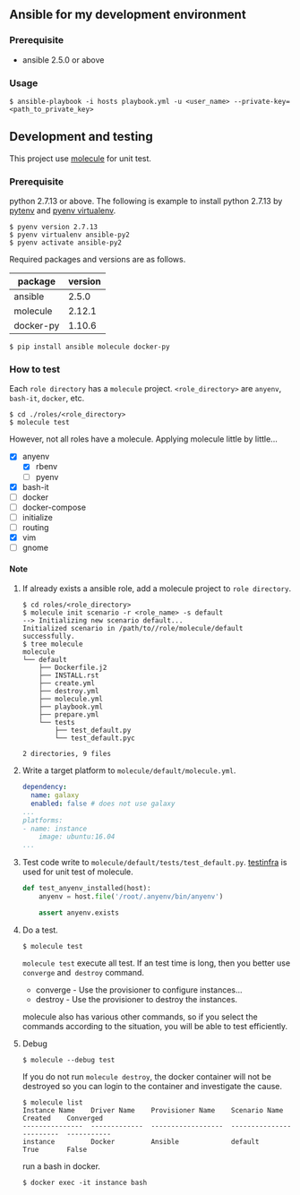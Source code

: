 
## Ansible for my development environment
### Prerequisite

* ansible 2.5.0 or above

### Usage

```
$ ansible-playbook -i hosts playbook.yml -u <user_name> --private-key=<path_to_private_key>
```

## Development and testing

This project use [molecule](https://github.com/metacloud/molecule) for unit test. 

### Prerequisite

python 2.7.13 or above.
The following is example to install python 2.7.13 by [pytenv](https://github.com/pyenv/pyenv) and [pyenv virtualenv](https://github.com/pyenv/pyenv-virtualenv).

```
$ pyenv version 2.7.13
$ pyenv virtualenv ansible-py2
$ pyenv activate ansible-py2
```

Required packages and versions are as follows.

package   | version
----------|---------
ansible   | 2.5.0
molecule  | 2.12.1
docker-py | 1.10.6

```
$ pip install ansible molecule docker-py
```

### How to test

Each `role directory` has a `molecule` project. `<role_directory>` are `anyenv`, `bash-it`, `docker`, etc.

```
$ cd ./roles/<role_directory>
$ molecule test
```

However, not all roles have a molecule. Applying molecule little by little...

* [x] anyenv
  * [x] rbenv
  * [ ] pyenv
* [x] bash-it
* [ ] docker
* [ ] docker-compose
* [ ] initialize
* [ ] routing
* [x] vim
* [ ] gnome

#### Note

1. If already exists a ansible role, add a molecule project to `role directory`.

    ```
    $ cd roles/<role_directory>
    $ molecule init scenario -r <role_name> -s default
    --> Initializing new scenario default...
    Initialized scenario in /path/to//role/molecule/default successfully.
    $ tree molecule
    molecule
    └── default
        ├── Dockerfile.j2
        ├── INSTALL.rst
        ├── create.yml
        ├── destroy.yml
        ├── molecule.yml
        ├── playbook.yml
        ├── prepare.yml
        └── tests
            ├── test_default.py
            └── test_default.pyc

    2 directories, 9 files
    ```

1. Write a target platform to `molecule/default/molecule.yml`.

    ```yaml
    dependency:
      name: galaxy
      enabled: false # does not use galaxy
    ...
    platforms:
    - name: instance
        image: ubuntu:16.04
    ...
    ```

1. Test code write to `molecule/default/tests/test_default.py`. 
[testinfra](https://github.com/philpep/testinfra) is used for unit test of molecule.

    ```py
    def test_anyenv_installed(host):
        anyenv = host.file('/root/.anyenv/bin/anyenv')

        assert anyenv.exists
    ```

1. Do a test.

    ```
    $ molecule test
    ```

    `molecule test` execute all test. If an test time is long, then you better use `converge` and` destroy` command.

    * converge - Use the provisioner to configure instances...
    * destroy - Use the provisioner to destroy the instances.

    molecule also has various other commands, so if you select the commands according to the situation, you will be able to test efficiently.

1. Debug

    ```
    $ molecule --debug test
    ```

    If you do not run `molecule destroy`, the docker container will not be destroyed so you can login to the container and investigate the cause.

    ```
    $ molecule list
    Instance Name    Driver Name    Provisioner Name    Scenario Name    Created    Converged
    ---------------  -------------  ------------------  ---------------  ---------  -----------
    instance         Docker         Ansible             default          True       False
    ```

    run a bash in docker.

    ```
    $ docker exec -it instance bash
    ```

